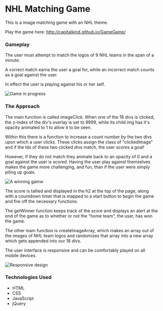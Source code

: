<h1>NHL Matching Game</h1>
This is a image matching game with an NHL theme.

Play the game here: http://capitalkind.github.io/GameGame/

<h3>Gameplay</h3>

The user must attempt to match the logos of 9 NHL teams in the span of a minute. 

A correct match earns the user a goal for, while an incorrect match counts as a goal against the user.

In effect the user is playing against his or her self. 

![Game in progress](http://i.imgur.com/7arJ2I5.jpg?raw=true "Two sets of correct matches, and an incorrect match fading away")

<h3>The Approach</h3>
The main function is called imageClick. When one of the 18 divs is clicked, the z-index of the div's overlay is set to 9999, while its child img has it's opacity animated to 1 to allow it to be seen. 

Within this there is a function to increase a count number by the two divs upon which a user clicks.
These clicks assign the class of "clickedImage" and if the Ids of these two clicked divs match, the user scores a goal! 

However, if they do not match they animate back to an opacity of 0 and a goal against the user is scored. Having the user play against themselves makes the game more challenging, and fun, than if the user were simply piling up goals. 

![A winning gamw](http://i.imgur.com/GXl4ska.jpg?raw=true "The home team wins!")

The score is tallied and displayed in the h2 at the top of the page, along with a countdown timer that is 
mapped to a start button to begin the game and fire off the necessary functions.

The getWinner function keeps track of the score and displays an alert at the end of the game as to 
whether or not the "home team", the user, has won the game. 

The other main function is createImageArray, which makes an array out of the images of NHL team logos and 
randomizes that array into a new array which gets appended into our 18 divs.

The user interface is responsive and can be comfortably played on all mobile devices. 

![Responsive design](http://i.imgur.com/e6cqlma.png?raw=true "An example of the game's responsive design")

<h3>Technologies Used</h3>
<ul>
  <li>HTML</li>
  <li>CSS</li>
  <li>JavaScript</li>
  <li>jQuery</li>
</ul>
